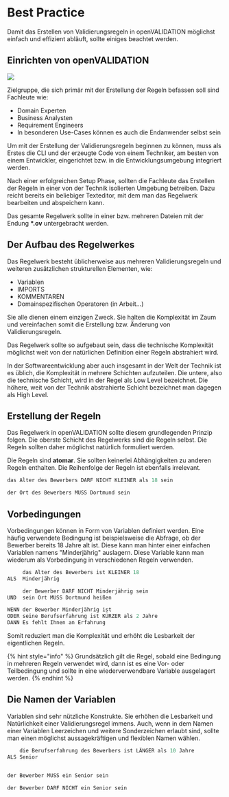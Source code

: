 # Best Practice

Damit das Erstellen von Validierungsregeln in openVALIDATION möglichst einfach und effizient abläuft, sollte einiges beachtet werden.

## Einrichten von openVALIDATION

![](.gitbook/assets/image%20%2859%29.png)

Zielgruppe, die sich primär mit der Erstellung der Regeln befassen soll sind Fachleute wie:

* Domain Experten
* Business Analysten 
* Requirement Engineers
* In besonderen Use-Cases können es auch die Endanwender selbst sein

Um mit der Erstellung der Validierungsregeln beginnen zu können, muss als Erstes die CLI und der erzeugte Code von einem Techniker, am besten von einem Entwickler, eingerichtet bzw. in die Entwicklungsumgebung integriert werden.

Nach einer erfolgreichen Setup Phase, sollten die Fachleute das Erstellen der Regeln in einer von der Technik isolierten Umgebung betreiben. Dazu reicht bereits ein beliebiger Texteditor, mit dem man das Regelwerk bearbeiten und abspeichern kann.

Das gesamte Regelwerk sollte in einer bzw. mehreren Dateien mit der Endung **\*.ov** untergebracht werden.



## Der Aufbau des Regelwerkes

Das Regelwerk besteht üblicherweise aus mehreren Validierungsregeln und weiteren zusätzlichen strukturellen Elementen, wie:

* Variablen
* IMPORTS
* KOMMENTAREN
* Domainspezifischen Operatoren \(in Arbeit…\)

Sie alle dienen einem einzigen Zweck. Sie halten die Komplexität im Zaum und vereinfachen somit die Erstellung bzw. Änderung von Validierungsregeln. 

Das Regelwerk sollte so aufgebaut sein, dass die technische Komplexität möglichst weit von der natürlichen Definition einer Regeln abstrahiert wird.

In der Softwareentwicklung aber auch insgesamt in der Welt der Technik ist es üblich, die Komplexität in mehrere Schichten aufzuteilen. Die untere, also die technische Schicht, wird in der Regel als Low Level bezeichnet. Die höhere, weit von der Technik abstrahierte Schicht bezeichnet man dagegen als High Level.  



## Erstellung der Regeln

Das Regelwerk in openVALIDATION sollte diesem grundlegenden Prinzip folgen. Die oberste Schicht des Regelwerks sind die Regeln selbst. Die Regeln sollten daher möglichst natürlich formuliert werden. 

Die Regeln sind **atomar**. Sie sollten keinerlei Abhängigkeiten zu anderen Regeln enthalten. Die Reihenfolge der Regeln ist ebenfalls irrelevant.

```coffeescript
das Alter des Bewerbers DARF NICHT KLEINER als 18 sein  

der Ort des Bewerbers MUSS Dortmund sein
```



## Vorbedingungen

Vorbedingungen können in Form von Variablen definiert werden. Eine häufig verwendete Bedingung ist beispielsweise die Abfrage, ob der Bewerber bereits 18 Jahre alt ist. Diese kann man hinter einer einfachen Variablen namens "Minderjährig" auslagern. Diese Variable kann man wiederum als Vorbedingung in verschiedenen Regeln verwenden. 

```coffeescript
     das Alter des Bewerbers ist KLEINER 18
ALS  Minderjährig

     der Bewerber DARF NICHT Minderjährig sein
UND  sein Ort MUSS Dortmund heißen

WENN der Bewerber Minderjährig ist
ODER seine Berufserfahrung ist KÜRZER als 2 Jahre
DANN Es fehlt Ihnen an Erfahrung    
```

Somit reduziert man die Komplexität und erhöht die Lesbarkeit der eigentlichen Regeln. 

{% hint style="info" %}
Grundsätzlich gilt die Regel, sobald eine Bedingung in mehreren Regeln verwendet wird, dann ist es eine Vor- oder Teilbedingung und sollte in eine wiederverwendbare Variable ausgelagert werden.
{% endhint %}



## Die Namen der Variablen

Variablen sind sehr nützliche Konstrukte. Sie erhöhen die Lesbarkeit und Natürlichkeit einer Validierungsregel immens. Auch, wenn in dem Namen einer Variablen Leerzeichen und weitere Sonderzeichen erlaubt sind, sollte man einen möglichst aussagekräftigen und flexiblen Namen wählen.

```coffeescript
    die Berufserfahrung des Bewerbers ist LÄNGER als 10 Jahre
ALS Senior


der Bewerber MUSS ein Senior sein

der Bewerber DARF NICHT ein Senior sein

```





